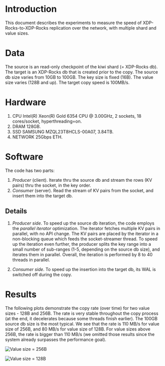 # Introduction

This document describes the experiments to measure the speed of XDP-Rocks-to-XDP-Rocks replication over the network, with multiple shard and value sizes. 

# Data

The source is an read-only checkpoint of the kiwi shard (= XDP-Rocks db). The target is an XDP-Rocks db that is created prior to the copy. 
The source db size varies from 10GB to 100GB. The key size is fixed (16B). The value size varies (128B and up).
The target copy speed is 100MB/s. 

# Hardware

1. CPU Intel(R) Xeon(R) Gold 6354 CPU @ 3.00GHz, 2 sockets, 18 cores/socket, hyperthreading=on.
1. DRAM 128GB.
1. SSD SAMSUNG MZQL23T8HCLS-00A07, 3.84TB.
1. NETWORK 25Gbps ETH.

# Software

The code has two parts:

1. *Producer* (client). Iterate thru the source db and stream the rows (KV pairs) thru the socket, in the key order. 
1. *Consumer* (server). Read the stream of KV pairs from the socket, and insert them into the target db. 

## Details

1. *Producer side*. To speed up the source db iteration, the code employs the *parallel iterator* optimization. The iterator fetches multiple KV pairs in parallel, with no API change. The KV pairs are placed by the iterator in a non-blocking queue which feeds the socket-streamer thread. To speed up the iteration even further, the producer splits the key range into a small number of sub-ranges (1-5, depending on the source db size), and iterates them in parallel. Overall, the iteration is performed by 8 to 40 threads in parallel. 

1. *Consumer side*. To speed up the insertion into the target db, its WAL is switched off during the copy. 

# Results

The following plots demonstrate the copy rate (over time) for two value sizes - 128B and 256B. The rate is very stable throughout the copy process (at the end, it decelerates because some threads finish earlier). The 100GB source db size is the most typical. We see that the rate is 110 MB/s for value size of 256B, and 80 MB/s for value size of 128B. For value sizes above 256B, the rate is bigger than 110 MB/s (we omitted those results since the system already surpasses the performance goal). 

![Value size = 256B](https://github.com/michaelpanpliops/replicator/assets/143769632/56dd2b6c-1576-410e-a2b8-ab33a15f6a18)

![Value size = 128B](https://github.com/michaelpanpliops/replicator/assets/143769632/087267ce-f942-4b8d-8406-495ee4605c3d)
